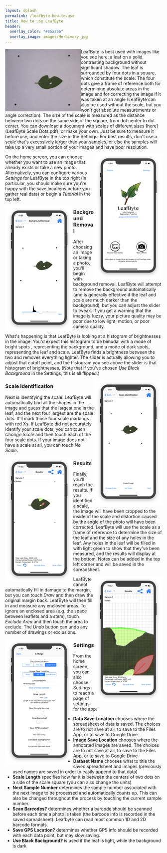 ```yaml
---
layout: splash
permalink: /leafbyte-how-to-use
title: How to use LeafByte
header:
  overlay_color: "#85a266"
  overlay_image: images/Herbivory.jpg
---
```


<img src="images/Example leaf.jpg" style="height:200px;" align="left">

LeafByte is best used with images like you see here: a leaf on a solid, contrasting background without significant shadow. The leaf is surrounded by four dots in a square, which constitute the scale. The four dots give a frame of reference both for determining absolute areas in the image and for correcting the image if it was taken at an angle (LeafByte can also be used without the scale, but you won't get absolute measurements or angle correction). The size of the scale is measured as the distance between two dots on the same side of the square, from dot center to dot center. You can download a document with scales of different sizes [here](LeafByte Scale Dots.pdf), or make your own. Just be sure to measure it before use, and enter the size in the Settings. For best results, don't use a scale that's excessively larger than your samples, or else the samples will take up a very small portion of your images and have poor resolution.

<img src="images/LeafByte- Title Screen.png" style="height:400px;" align="right">

On the home screen, you can choose whether you want to use an image that already exists or take a new photo. Alternatively, you can configure various *Settings* for LeafByte in the top right (in particular, you should make sure you're happy with the save locations before you gather real data) or begin a *Tutorial* in the top left.


<img src="images/LeafByte- Background Removal.png" style="height:400px;" align="left">

### Background Removal

After choosing an image or taking a photo, you'll begin with background removal. LeafByte will attempt to remove the background automatically (and is generally effective if the leaf and scale are much darker than the background), but you can adjust the slider to tweak. If you get a warning that the image is fuzzy, your picture quality may be poor due to low light, motion, or poor camera quality.

What's happening is that LeafByte is looking at a histogram of brightnesses in the image. You'd expect this histogram to be bimodal with a mode of bright spots , representing the background, and a mode of dark spots, representing the leaf and scale. LeafByte finds a brightness between the two and removes everything lighter. The slider is actually allowing you to adjust that cutoff point, and the histogram you see above the slider is that histogram of brightnesses. (Note that if you've chosen *Use Black Background* in the Settings, this is all flipped.)


<img src="images/LeafByte- Scale Identification.png" style="height:400px;" align="right">

### Scale Identification

Next is identifying the scale. LeafByte will automatically find all the shapes in the image and guess that the largest one is the leaf, and the next four largest are the scale dots. It'll mark those four scale markings with red Xs. If LeafByte did not accurately identify your scale dots, you can touch *Change Scale* and then touch each of the four scale dots. If your image does not have a scale at all, you can touch *No Scale*.


<img src="images/LeafByte- Results.png" style="height:400px;" align="left">

### Results

Finally, you'll reach the results. If you identified a scale, the image will have been cropped to the inside of the scale and distortion caused by the angle of the photo will have been corrected. LeafByte will use the scale as a frame of reference to determine the size of the leaf and the size of any holes in the leaf. Any holes in the leaf will be filled in with light green to show that they've been measured, and the results will display at the bottom. Notes can be added in the top left corner and will be saved in the spreadsheet.

<img src="images/LeafByte- Margin Drawing.png" style="height:400px;" align="right">

LeafByte cannot automatically fill in damage to the margin, but you can touch *Draw* and then draw the original margin back. LeafByte will then fill in and measure any enclosed areas. To ignore an enclosed area (e.g. the space between leaflets and a stem), touch *Exclude Area* and then touch the area to exclude. The *Undo* button can undo any number of drawings or exclusions.

<img src="images/LeafByte- Settings.png" style="height:400px;" align="left">

### Settings
From the home screen, you can also choose Settings to reach a page of settings for the app:

- **Data Save Location** chooses where the spreadsheet of data is saved. The choices are to not save at all, to save to the Files App, or to save to Google Drive
- **Image Save Location** chooses where the annotated images are saved. The choices are to not save at all, to save to the Files App, or to save to Google Drive
- **Dataset Name** chooses what to title the saved spreadsheet and images (previously used names are saved in order to easily append to that data)
- **Scale Length** specifies how far it is between the centers of two dots on a side of the scale square (you can also change the units)
- **Next Sample Number** determines the sample number associated with the next image to be processed and automatically counts up. This can also be changed throughout the process by touching the current sample number.
- **Scan Barcodes?** determines whether a barcode should be scanned before each time a photo is taken (the barcode info is recorded in the saved spreadsheet). Leafbyte can read most common 1D and 2D barcode formats.
- **Save GPS Location?** determines whether GPS info should be recorded with each data point, but may slow saving.
- **Use Black Background?** is used if the leaf is light, while the background is dark
